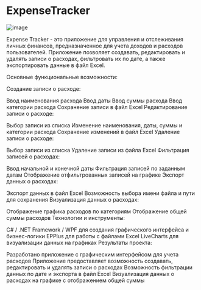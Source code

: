 # ExpenseTracker
![image](https://user-images.githubusercontent.com/90348225/229555089-ff3921a0-4244-4731-b764-87d3ab5c802d.png)

Expense Tracker - это приложение для управления и отслеживания личных финансов, предназначенное для учета доходов и расходов пользователей. Приложение позволяет создавать, редактировать и удалять записи о расходах, фильтровать их по дате, а также экспортировать данные в файл Excel.

Основные функциональные возможности:

Создание записи о расходе:

Ввод наименования расхода
Ввод даты
Ввод суммы расхода
Ввод категории расхода
Сохранение записи в файл Excel
Редактирование записи о расходе:

Выбор записи из списка
Изменение наименования, даты, суммы и категории расхода
Сохранение изменений в файл Excel
Удаление записи о расходе:

Выбор записи из списка
Удаление записи из файла Excel
Фильтрация записей о расходах:

Ввод начальной и конечной даты
Фильтрация записей по заданным датам
Отображение отфильтрованных записей на графике
Экспорт данных о расходах:

Экспорт данных в файл Excel
Возможность выбора имени файла и пути для сохранения
Визуализация данных о расходах:

Отображение графика расходов по категориям
Отображение общей суммы расходов
Технологии и инструменты:

C# / .NET Framework / WPF для создания графического интерфейса и бизнес-логики
EPPlus для работы с файлами Excel
LiveCharts для визуализации данных на графиках
Результаты проекта:

Разработано приложение с графическим интерфейсом для учета расходов
Приложение предоставляет возможность создавать, редактировать и удалять записи о расходах
Возможность фильтрации данных по дате и экспорта в файл Excel
Визуализация данных о расходах на графике с отображением общей суммы
